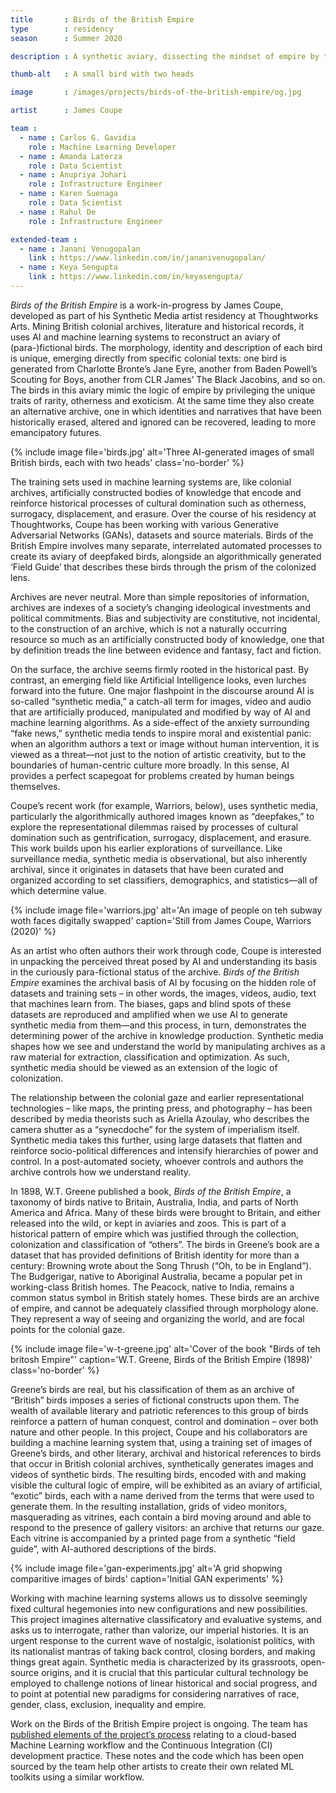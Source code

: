 ```yaml
---
title       : Birds of the British Empire
type        : residency
season      : Summer 2020

description : A synthetic aviary, dissecting the mindset of empire by training Generative Adversarial Networks on British colonial archives.

thumb-alt   : A small bird with two heads

image       : /images/projects/birds-of-the-british-empire/og.jpg

artist      : James Coupe

team :
  - name : Carlos G. Gavidia
    role : Machine Learning Developer
  - name : Amanda Laterza
    role : Data Scientist
  - name : Anupriya Johari
    role : Infrastructure Engineer
  - name : Karen Suenaga
    role : Data Scientist
  - name : Rahul De
    role : Infrastructure Engineer

extended-team :
  - name : Janani Venugopalan
    link : https://www.linkedin.com/in/jananivenugopalan/
  - name : Keya Sengupta
    link : https://www.linkedin.com/in/keyasengupta/
---
```

_Birds of the British Empire_ is a work-in-progress by James Coupe, developed as part of his Synthetic Media artist residency at Thoughtworks Arts. Mining British colonial archives, literature and historical records, it uses AI and machine learning systems to reconstruct an aviary of (para-)fictional birds. The morphology, identity and description of each bird is unique, emerging directly from specific colonial texts: one bird is generated from Charlotte Bronte’s Jane Eyre, another from Baden Powell’s Scouting for Boys, another from CLR James’ The Black Jacobins, and so on. The birds in this aviary mimic the logic of empire by privileging the unique traits of rarity, otherness and exoticism. At the same time they also create an alternative archive, one in which identities and narratives that have been historically erased, altered and ignored can be recovered, leading to more emancipatory futures.

{% include image file='birds.jpg'
   alt='Three AI-generated images of small British birds, each with two heads'
   class='no-border' %}

The training sets used in machine learning systems are, like colonial archives, artificially constructed bodies of knowledge that encode and reinforce historical processes of cultural domination such as otherness, surrogacy, displacement, and erasure. Over the course of his residency at Thoughtworks, Coupe has been working with various Generative Adversarial Networks (GANs), datasets and source materials. Birds of the British Empire involves many separate, interrelated automated processes to create its aviary of deepfaked birds, alongside an algorithmically generated ‘Field Guide’ that describes these birds through the prism of the colonized lens.

Archives are never neutral. More than simple repositories of information, archives are indexes of a society’s changing ideological investments and political commitments. Bias and subjectivity are constitutive, not incidental, to the construction of an archive, which is not a naturally occurring resource so much as an artificially constructed body of knowledge, one that by definition treads the line between evidence and fantasy, fact and fiction.

On the surface, the archive seems firmly rooted in the historical past. By contrast, an emerging field like Artificial Intelligence looks, even lurches forward into the future. One major flashpoint in the discourse around AI is so-called “synthetic media,” a catch-all term for images, video and audio that are artificially produced, manipulated and modified by way of AI and machine learning algorithms. As a side-effect of the anxiety surrounding “fake news,” synthetic media tends to inspire moral and existential panic: when an algorithm authors a text or image without human intervention, it is viewed as a threat—not just to the notion of artistic creativity, but to the boundaries of human-centric culture more broadly. In this sense, AI provides a perfect scapegoat for problems created by human beings themselves.

Coupe’s recent work (for example, Warriors, below), uses synthetic media, particularly the algorithmically authored images known as “deepfakes,” to explore the representational dilemmas raised by processes of cultural domination such as gentrification, surrogacy, displacement, and erasure. This work builds upon his earlier explorations of surveillance. Like surveillance media, synthetic media is observational, but also inherently archival, since it originates in datasets that have been curated and organized according to set classifiers, demographics, and statistics—all of which determine value.

{% include image file='warriors.jpg'
   alt='An image of people on teh subway woth faces digitally swapped'
   caption='Still from James Coupe, Warriors (2020)' %}

As an artist who often authors their work through code, Coupe is interested in unpacking the perceived threat posed by AI and understanding its basis in the curiously para-fictional status of the archive. _Birds of the British Empire_ examines the archival basis of AI by focusing on the hidden role of datasets and training sets – in other words, the images, videos, audio, text that machines learn from. The biases, gaps and blind spots of these datasets are reproduced and amplified when we use AI to generate synthetic media from them—and this process, in turn, demonstrates the determining power of the archive in knowledge production. Synthetic media shapes how we see and understand the world by manipulating archives as a raw material for extraction, classification and optimization. As such, synthetic media should be viewed as an extension of the logic of colonization.

The relationship between the colonial gaze and earlier representational technologies – like maps, the printing press, and photography – has been described by media theorists such as Ariella Azoulay, who describes the camera shutter as a “synecdoche” for the system of imperialism itself. Synthetic media takes this further, using large datasets that flatten and reinforce socio-political differences and intensify hierarchies of power and control. In a post-automated society, whoever controls and authors the archive controls how we understand reality.

In 1898, W.T. Greene published a book, _Birds of the British Empire_, a taxonomy of birds native to Britain, Australia, India, and parts of North America and Africa. Many of these birds were brought to Britain, and either released into the wild, or kept in aviaries and zoos. This is part of a historical pattern of empire which was justified through the collection, colonization and classification of “others”. The birds in Greene’s book are a dataset that has provided definitions of British identity for more than a century: Browning wrote about the Song Thrush (“Oh, to be in England”). The Budgerigar, native to Aboriginal Australia, became a popular pet in working-class British homes. The Peacock, native to India, remains a common status symbol in British stately homes. These birds are an archive of empire, and cannot be adequately classified through morphology alone. They represent a way of seeing and organizing the world, and are focal points for the colonial gaze.

{% include image file='w-t-greene.jpg'
   alt='Cover of the book "Birds of teh britosh Empire"'
   caption='W.T. Greene, Birds of the British Empire (1898)'
   class='no-border' %}

Greene’s birds are real, but his classification of them as an archive of “British” birds imposes a series of fictional constructs upon them. The wealth of available literary and patriotic references to this group of birds reinforce a pattern of human conquest, control and domination – over both nature and other people. In this project, Coupe and his collaborators are building a machine learning system that, using a training set of images of Greene’s birds, and other literary, archival and historical references to birds that occur in British colonial archives, synthetically generates images and videos of synthetic birds. The resulting birds, encoded with and making visible the cultural logic of empire, will be exhibited as an aviary of artificial, “exotic” birds, each with a name derived from the terms that were used to generate them. In the resulting installation, grids of video monitors, masquerading as vitrines, each contain a bird moving around and able to respond to the presence of gallery visitors: an archive that returns our gaze. Each vitrine is accompanied by a printed page from a synthetic “field guide”, with AI-authored descriptions of the birds.

{% include image file='gan-experiments.jpg'
   alt='A grid shopwing comparitive images of birds'
   caption='Initial GAN experiments' %}

Working with machine learning systems allows us to dissolve seemingly fixed cultural hegemonies into new configurations and new possibilities. This project imagines alternative classificatory and evaluative systems, and asks us to interrogate, rather than valorize, our imperial histories. It is an urgent response to the current wave of nostalgic, isolationist politics, with its nationalist mantras of taking back control, closing borders, and making things great again. Synthetic media is characterized by its grassroots, open-source origins, and it is crucial that this particular cultural technology be employed to challenge notions of linear historical and social progress, and to point at potential new paradigms for considering narratives of race, gender, class, exclusion, inequality and empire.

Work on the Birds of the British Empire project is ongoing. The team has [published elements of the project’s process](/blog/continuous-integration-toolkit-for-artists/) relating to a cloud-based Machine Learning workflow and the Continuous Integration (CI) development practice. These notes and the code which has been open sourced by the team help other artists to create their own related ML toolkits using a similar workflow.